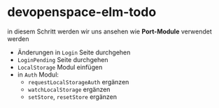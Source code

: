 # devopenspace-elm-todo

in diesem Schritt werden wir uns ansehen wie **Port-Module** verwendet werden

- Änderungen in `Login` Seite durchgehen
- `LoginPending` Seite durchgehen
- `LocalStorage` Modul einfügen
- in `Auth` Modul:
  - `requestLocalStorageAuth` ergänzen
  - `watchLocalStorage` ergänzen
  - `setStore`, `resetStore` ergänzen
